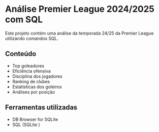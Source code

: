 # Análise Premier League 2024/2025 com SQL

Este projeto contém uma análise da temporada 24/25 da Premier League utilizando comandos SQL.

## Conteúdo

- Top goleadores
- Eficiência ofensiva
- Disciplina dos jogadores
- Ranking de clubes
- Estatísticas dos goleiros
- Análises por posição

## Ferramentas utilizadas
- DB Browser for SQLite
- SQL (SQLite )

